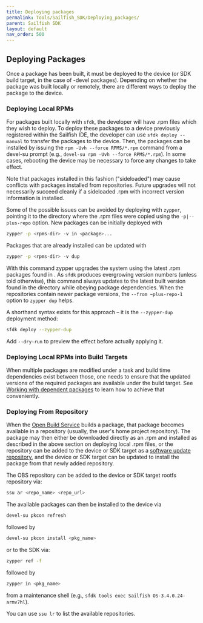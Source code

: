 ```yaml
---
title: Deploying packages
permalink: Tools/Sailfish_SDK/Deploying_packages/
parent: Sailfish SDK
layout: default
nav_order: 500
---
```


## Deploying Packages

Once a package has been built, it must be deployed to the device (or SDK
build target, in the case of -devel packages). Depending on whether the
package was built locally or remotely, there are different ways to
deploy the package to the device.

### Deploying Local RPMs

For packages built locally with `sfdk`, the developer will have .rpm
files which they wish to deploy. To deploy these packages to a device
previously registered within the Sailfish IDE, the developer can use
`sfdk deploy --manual` to transfer the packages to the device. Then, the
packages can be installed by issuing the `rpm -Uvh --force RPMS/*.rpm`
command from a devel-su prompt (e.g., `devel-su rpm -Uvh --force
RPMS/*.rpm`). In some cases, rebooting the device may be necessary to
force any changes to take effect.

Note that packages installed in this fashion ("sideloaded") may cause
conflicts with packages installed from repositories. Future upgrades
will not necessarily succeed cleanly if a sideloaded .rpm with incorrect
version information is installed.

Some of the possible issues can be avoided by deploying with `zypper`,
pointing it to the directory where the .rpm files were copied using the
`-p|--plus-repo` option. New packages can be initially deployed with

```sh
zypper -p <rpms-dir> -v in <package>...
```

Packages that are already installed can be updated with
```sh
zypper -p <rpms-dir> -v dup
```

With this command zypper upgrades the system using the latest .rpm
packages found in <rpms-dir>. As `sfdk` produces evergrowing version
numbers (unless told otherwise), this command always updates to the
latest built version found in the directory while obeying package
dependencies. When the repositories contain newer package versions, the
`--from ~plus-repo-1` option to `zypper dup` helps.

A shorthand syntax exists for this approach – it is the `--zypper-dup`
deployment method:
```sh
sfdk deploy --zypper-dup
```

Add `--dry-run` to preview the effect before actually applying it.

### Deploying Local RPMs into Build Targets

When multiple packages are modified under a task and build time
dependencies exist between those, one needs to ensure that the updated
versions of the required packages are available under the build target.
See [Working with dependent
packages](/Develop/Apps/Tutorials/Building_packages_-_advanced_techniques#working-with-dependent-packages)
to learn how to achieve that conveniently.

### Deploying From Repository

When the [Open Build Service](/Services/Development/Open_Build_Service) builds a
package, that package becomes available in a repository (usually, the
user's home project repository). The package may then either be
downloaded directly as an .rpm and installed as described in the above
section on deploying local .rpm files, or the repository can be added to
the device or SDK target as a [software update
repository](/Services/Deployment/SSU), and the device or SDK target can be updated
to install the package from that newly added repository.

The OBS repository can be added to the device or SDK target rootfs
repository via:
```sh
ssu ar <repo_name> <repo_url>
```

The available packages can then be installed to the device via
```sh
devel-su pkcon refresh
```

followed by
```sh
devel-su pkcon install <pkg_name>
```

or to the SDK via:
```sh
zypper ref -f
```

followed by
```sh
zypper in <pkg_name>
```

from a maintenance shell (e.g., `sfdk tools exec
Sailfish OS-3.4.0.24-armv7hl`).

You can use `ssu lr` to list the available repositories.

